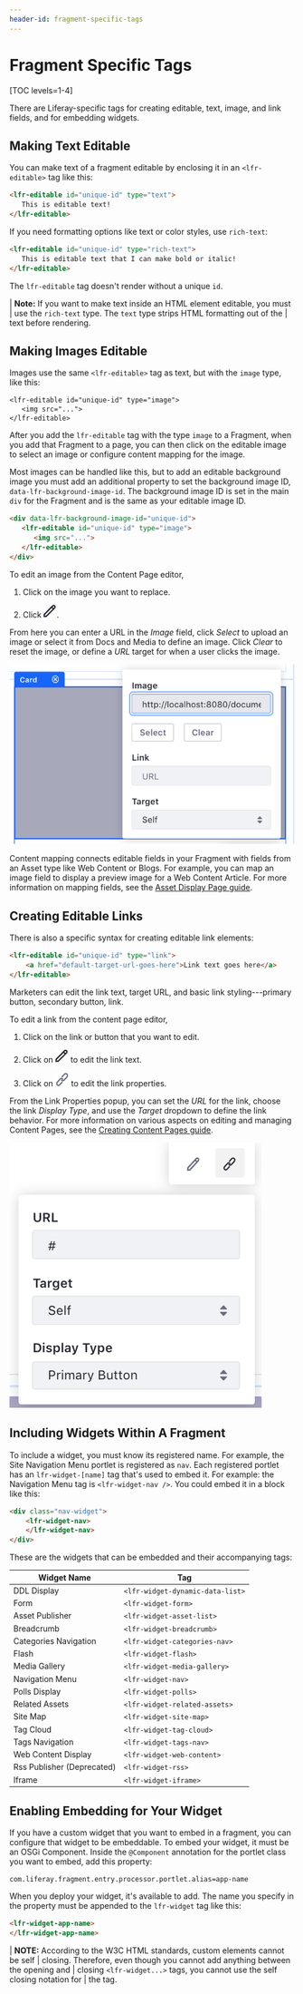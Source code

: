 ```yaml
---
header-id: fragment-specific-tags
---
```


# Fragment Specific Tags

[TOC levels=1-4]

There are Liferay-specific tags for creating editable, text, image, and link 
fields, and for embedding widgets.

## Making Text Editable

You can make text of a fragment editable by enclosing it in an 
`<lfr-editable>` tag like this:
 
```html
<lfr-editable id="unique-id" type="text">
   This is editable text!
</lfr-editable>
```
 
If you need formatting options like text or color styles, use `rich-text`:
 
```html
<lfr-editable id="unique-id" type="rich-text">
   This is editable text that I can make bold or italic! 
</lfr-editable>
```
 
The `lfr-editable` tag doesn't render without a unique `id`. 

| **Note:** If you want to make text inside an HTML element editable, you must 
| use the `rich-text` type. The `text` type strips HTML formatting out of the 
| text before rendering.

## Making Images Editable

Images use the same `<lfr-editable>` tag as text, but with the `image` type, 
like this:
 
```
<lfr-editable id="unique-id" type="image">
   <img src="...">
</lfr-editable>
```

After you add the `lfr-editable` tag with the type `image` to a Fragment, when 
you add that Fragment to a page, you can then click on the editable image to 
select an image or configure content mapping for the image.

Most images can be handled like this, but to add an editable background image
you must add an additional property to set the background image ID,
`data-lfr-background-image-id`. The background image ID is set in the main `div`
for the Fragment and is the same as your editable image ID.

```html
<div data-lfr-background-image-id="unique-id">
   <lfr-editable id="unique-id" type="image">
      <img src="...">
   </lfr-editable>
</div>
```

To edit an image from the Content Page editor,

1.  Click on the image you want to replace.

2.  Click ![Image Properties](../../../images/icon-edit.png).

From here you can enter a URL in the *Image* field, click *Select* to upload an 
image or select it from Docs and Media to define an image. Click *Clear* to 
reset the image, or define a *URL* target for when a user clicks the image.

![Figure 1: You have several options for defining an image on a Content Page.](../../../images/fragment-image-editor.png)

Content mapping connects editable fields in your Fragment with fields from an 
Asset type like Web Content or Blogs. For example, you can map an image field 
to display a preview image for a Web Content Article. For more information on mapping fields, see the [Asset Display Page guide](user-doc-link).

## Creating Editable Links

There is also a specific syntax for creating editable link elements:
 
```html
<lfr-editable id="unique-id" type="link">
    <a href="default-target-url-goes-here">Link text goes here</a>
</lfr-editable>
```
 
Marketers can edit the link text, target URL, and basic link styling---primary
button, secondary button, link.

To edit a link from the content page editor,

1.  Click on the link or button that you want to edit.

2.  Click on ![Edit](../../../images/icon-edit.png) to edit the link text.

3.  Click on ![Link](../../../images/icon-link.png) to edit the link properties.

From the Link Properties popup, you can set the *URL* for the link, choose the 
link *Display Type*, and use the *Target* dropdown to define the link behavior. For more information on various aspects on editing and managing Content Pages, see the [Creating Content Pages guide](user-docs-link).

![Figure 2: You have several options for defining a link's appearance and behavior.](../../../images/fragment-link-editor.png)

## Including Widgets Within A Fragment 

To include a widget, you must know its registered name. For example, the Site 
Navigation Menu portlet is registered as `nav`. Each registered portlet has an
`lfr-widget-[name]` tag that's used to embed it. For example: the Navigation
Menu tag is `<lfr-widget-nav />`. You could embed it in a block like this:

```html
<div class="nav-widget">
    <lfr-widget-nav>
    </lfr-widget-nav>
</div>
```

These are the widgets that can be embedded and their accompanying tags:

| Widget Name    | Tag |
| -------- | --- |	
|DDL Display	|`<lfr-widget-dynamic-data-list>`  |
|Form           |`<lfr-widget-form>`               |
|Asset Publisher|`<lfr-widget-asset-list>`     |
|Breadcrumb	    |`<lfr-widget-breadcrumb>` |
|Categories Navigation |`<lfr-widget-categories-nav>` |
|Flash	|`<lfr-widget-flash>`|
|Media Gallery	|`<lfr-widget-media-gallery>`|
|Navigation Menu	|`<lfr-widget-nav>`|
|Polls Display	|`<lfr-widget-polls>`|
|Related Assets	|`<lfr-widget-related-assets>`|
|Site Map	|`<lfr-widget-site-map>`|
|Tag Cloud	|`<lfr-widget-tag-cloud>`|
|Tags Navigation	|`<lfr-widget-tags-nav>`|
|Web Content Display	|`<lfr-widget-web-content>`
|Rss Publisher (Deprecated)	|`<lfr-widget-rss>`|
|Iframe	|`<lfr-widget-iframe>`|


## Enabling Embedding for Your Widget

If you have a custom widget that you want to embed in a fragment, you can 
configure that widget to be embeddable. To embed your widget, it must be an OSGi
Component. Inside the `@Component` annotation for the portlet class you want to
embed, add this property:

```properties
com.liferay.fragment.entry.processor.portlet.alias=app-name
```

When you deploy your widget, it's available to add. The name you specify in the
property must be appended to the `lfr-widget` tag like this:

```html
<lfr-widget-app-name>
</lfr-widget-app-name>
```
| **NOTE:** According to the W3C HTML standards, custom elements cannot be self 
| closing. Therefore, even though you cannot add anything between the opening and
| closing `<lfr-widget...>` tags, you cannot use the self closing notation for 
| the tag.
